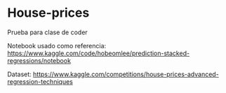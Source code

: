 # House-prices
Prueba para clase de coder 

Notebook usado como referencia: https://www.kaggle.com/code/hobeomlee/prediction-stacked-regressions/notebook

Dataset: https://www.kaggle.com/competitions/house-prices-advanced-regression-techniques

